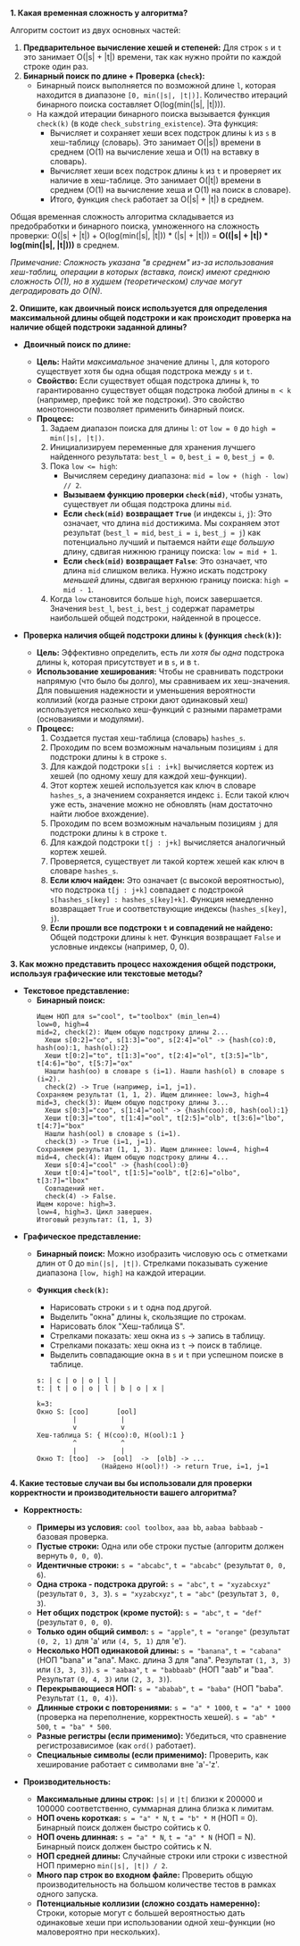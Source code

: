 **1. Какая временная сложность у алгоритма?**

Алгоритм состоит из двух основных частей:

1.  **Предварительное вычисление хешей и степеней:** Для строк `s` и `t` это занимает O(|s| + |t|) времени, так как нужно пройти по каждой строке один раз.
2.  **Бинарный поиск по длине + Проверка (`check`):**
    *   Бинарный поиск выполняется по возможной длине `l`, которая находится в диапазоне `[0, min(|s|, |t|)]`. Количество итераций бинарного поиска составляет O(log(min(|s|, |t|))).
    *   На каждой итерации бинарного поиска вызывается функция `check(k)` (в коде `check_substring_existence`). Эта функция:
        *   Вычисляет и сохраняет хеши всех подстрок длины `k` из `s` в хеш-таблицу (словарь). Это занимает O(|s|) времени в среднем (O(1) на вычисление хеша и O(1) на вставку в словарь).
        *   Вычисляет хеши всех подстрок длины `k` из `t` и проверяет их наличие в хеш-таблице. Это занимает O(|t|) времени в среднем (O(1) на вычисление хеша и O(1) на поиск в словаре).
        *   Итого, функция `check` работает за O(|s| + |t|) в среднем.

Общая временная сложность алгоритма складывается из предобработки и бинарного поиска, умноженного на сложность проверки:
O(|s| + |t|) + O(log(min(|s|, |t|)) * (|s| + |t|)) = **O((|s| + |t|) * log(min(|s|, |t|)))** в среднем.

*Примечание: Сложность указана "в среднем" из-за использования хеш-таблиц, операции в которых (вставка, поиск) имеют среднюю сложность O(1), но в худшем (теоретическом) случае могут деградировать до O(N).*

**2. Опишите, как двоичный поиск используется для определения максимальной длины общей подстроки и как происходит проверка на наличие общей подстроки заданной длины?**

*   **Двоичный поиск по длине:**
    *   **Цель:** Найти *максимальное* значение длины `l`, для которого существует хотя бы одна общая подстрока между `s` и `t`.
    *   **Свойство:** Если существует общая подстрока длины `k`, то гарантированно существует общая подстрока любой длины `m < k` (например, префикс той же подстроки). Это свойство монотонности позволяет применить бинарный поиск.
    *   **Процесс:**
        1.  Задаем диапазон поиска для длины `l`: от `low = 0` до `high = min(|s|, |t|)`.
        2.  Инициализируем переменные для хранения лучшего найденного результата: `best_l = 0`, `best_i = 0`, `best_j = 0`.
        3.  Пока `low <= high`:
            *   Вычисляем середину диапазона: `mid = low + (high - low) // 2`.
            *   **Вызываем функцию проверки `check(mid)`**, чтобы узнать, существует ли общая подстрока длины `mid`.
            *   **Если `check(mid)` возвращает `True`** (и индексы `i`, `j`): Это означает, что длина `mid` достижима. Мы сохраняем этот результат (`best_l = mid`, `best_i = i`, `best_j = j`) как потенциально лучший и пытаемся найти *еще большую* длину, сдвигая нижнюю границу поиска: `low = mid + 1`.
            *   **Если `check(mid)` возвращает `False`**: Это означает, что длина `mid` слишком велика. Нужно искать подстроку *меньшей* длины, сдвигая верхнюю границу поиска: `high = mid - 1`.
        4.  Когда `low` становится больше `high`, поиск завершается. Значения `best_l`, `best_i`, `best_j` содержат параметры наибольшей общей подстроки, найденной в процессе.

*   **Проверка наличия общей подстроки длины `k` (функция `check(k)`):**
    *   **Цель:** Эффективно определить, есть ли *хотя бы одна* подстрока длины `k`, которая присутствует и в `s`, и в `t`.
    *   **Использование хеширования:** Чтобы не сравнивать подстроки напрямую (что было бы долго), мы сравниваем их хеш-значения. Для повышения надежности и уменьшения вероятности коллизий (когда разные строки дают одинаковый хеш) используется несколько хеш-функций с разными параметрами (основаниями и модулями).
    *   **Процесс:**
        1.  Создается пустая хеш-таблица (словарь) `hashes_s`.
        2.  Проходим по всем возможным начальным позициям `i` для подстроки длины `k` в строке `s`.
        3.  Для каждой подстроки `s[i : i+k]` вычисляется кортеж из хешей (по одному хешу для каждой хеш-функции).
        4.  Этот кортеж хешей используется как ключ в словаре `hashes_s`, а значением сохраняется индекс `i`. Если такой ключ уже есть, значение можно не обновлять (нам достаточно найти любое вхождение).
        5.  Проходим по всем возможным начальным позициям `j` для подстроки длины `k` в строке `t`.
        6.  Для каждой подстроки `t[j : j+k]` вычисляется аналогичный кортеж хешей.
        7.  Проверяется, существует ли такой кортеж хешей как ключ в словаре `hashes_s`.
        8.  **Если ключ найден:** Это означает (с высокой вероятностью), что подстрока `t[j : j+k]` совпадает с подстрокой `s[hashes_s[key] : hashes_s[key]+k]`. Функция немедленно возвращает `True` и соответствующие индексы (`hashes_s[key]`, `j`).
        9.  **Если прошли все подстроки `t` и совпадений не найдено:** Общей подстроки длины `k` нет. Функция возвращает `False` и условные индексы (например, 0, 0).

**3. Как можно представить процесс нахождения общей подстроки, используя графические или текстовые методы?**

*   **Текстовое представление:**
    *   **Бинарный поиск:**
        ```
        Ищем НОП для s="cool", t="toolbox" (min_len=4)
        low=0, high=4
        mid=2, check(2): Ищем общую подстроку длины 2...
          Хеши s[0:2]="co", s[1:3]="oo", s[2:4]="ol" -> {hash(co):0, hash(oo):1, hash(ol):2}
          Хеши t[0:2]="to", t[1:3]="oo", t[2:4]="ol", t[3:5]="lb", t[4:6]="bo", t[5:7]="ox"
          Нашли hash(oo) в словаре s (i=1). Нашли hash(ol) в словаре s (i=2).
          check(2) -> True (например, i=1, j=1).
        Сохраняем результат (1, 1, 2). Ищем длиннее: low=3, high=4
        mid=3, check(3): Ищем общую подстроку длины 3...
          Хеши s[0:3]="coo", s[1:4]="ool" -> {hash(coo):0, hash(ool):1}
          Хеши t[0:3]="too", t[1:4]="ool", t[2:5]="olb", t[3:6]="lbo", t[4:7]="box"
          Нашли hash(ool) в словаре s (i=1).
          check(3) -> True (i=1, j=1).
        Сохраняем результат (1, 1, 3). Ищем длиннее: low=4, high=4
        mid=4, check(4): Ищем общую подстроку длины 4...
          Хеши s[0:4]="cool" -> {hash(cool):0}
          Хеши t[0:4]="tool", t[1:5]="oolb", t[2:6]="olbo", t[3:7]="lbox"
          Совпадений нет.
          check(4) -> False.
        Ищем короче: high=3.
        low=4, high=3. Цикл завершен.
        Итоговый результат: (1, 1, 3)
        ```
*   **Графическое представление:**
    *   **Бинарный поиск:** Можно изобразить числовую ось с отметками длин от 0 до `min(|s|, |t|)`. Стрелками показывать сужение диапазона `[low, high]` на каждой итерации.
    *   **Функция `check(k)`:**
        *   Нарисовать строки `s` и `t` одна под другой.
        *   Выделить "окна" длины `k`, скользящие по строкам.
        *   Нарисовать блок "Хеш-таблица S".
        *   Стрелками показать: хеш окна из `s` -> запись в таблицу.
        *   Стрелками показать: хеш окна из `t` -> поиск в таблице.
        *   Выделить совпадающие окна в `s` и `t` при успешном поиске в таблице.

        ```
        s: | c | o | o | l |
        t: | t | o | o | l | b | o | x |

        k=3:
        Окно S: [coo]       [ool]
                 |           |
                 v           v
        Хеш-таблица S: { H(coo):0, H(ool):1 }
                 ^           ^
                 |           |
        Окно T: [too]  ->  [ool]  ->  [olb] -> ...
                        (Найдено H(ool)!) -> return True, i=1, j=1
        ```

**4. Какие тестовые случаи вы бы использовали для проверки корректности и производительности вашего алгоритма?**

*   **Корректность:**
    *   **Примеры из условия:** `cool toolbox`, `aaa bb`, `aabaa babbaab` - базовая проверка.
    *   **Пустые строки:** Одна или обе строки пустые (алгоритм должен вернуть `0, 0, 0`).
    *   **Идентичные строки:** `s = "abcabc"`, `t = "abcabc"` (результат `0, 0, 6`).
    *   **Одна строка - подстрока другой:** `s = "abc"`, `t = "xyzabcxyz"` (результат `0, 3, 3`). `s = "xyzabcxyz"`, `t = "abc"` (результат `3, 0, 3`).
    *   **Нет общих подстрок (кроме пустой):** `s = "abc"`, `t = "def"` (результат `0, 0, 0`).
    *   **Только один общий символ:** `s = "apple"`, `t = "orange"` (результат `(0, 2, 1)` для 'a' или `(4, 5, 1)` для 'e').
    *   **Несколько НОП одинаковой длины:** `s = "banana"`, `t = "cabana"` (НОП "bana" и "ana". Макс. длина 3 для "ana". Результат `(1, 3, 3)` или `(3, 3, 3)`). `s = "aabaa"`, `t = "babbaab"` (НОП "aab" и "baa". Результат `(0, 4, 3)` или `(2, 3, 3)`).
    *   **Перекрывающиеся НОП:** `s = "ababab"`, `t = "baba"` (НОП "baba". Результат `(1, 0, 4)`).
    *   **Длинные строки с повторениями:** `s = "a" * 1000`, `t = "a" * 1000` (проверка на переполнение, корректность хешей). `s = "ab" * 500`, `t = "ba" * 500`.
    *   **Разные регистры (если применимо):** Убедиться, что сравнение регистрозависимое (как `ord()` работает).
    *   **Специальные символы (если применимо):** Проверить, как хеширование работает с символами вне 'a'-'z'.

*   **Производительность:**
    *   **Максимальные длины строк:** `|s|` и `|t|` близки к 200000 и 100000 соответственно, суммарная длина близка к лимитам.
    *   **НОП очень короткая:** `s = "a" * N`, `t = "b" * M` (НОП = 0). Бинарный поиск должен быстро сойтись к 0.
    *   **НОП очень длинная:** `s = "a" * N`, `t = "a" * N` (НОП = N). Бинарный поиск должен быстро сойтись к N.
    *   **НОП средней длины:** Случайные строки или строки с известной НОП примерно `min(|s|, |t|) / 2`.
    *   **Много пар строк во входном файле:** Проверить общую производительность на большом количестве тестов в рамках одного запуска.
    *   **Потенциальные коллизии (сложно создать намеренно):** Строки, которые могут с большей вероятностью дать одинаковые хеши при использовании одной хеш-функции (но маловероятно при нескольких).